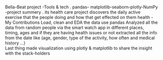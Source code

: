 Bella-Beat project
-Tools & tech 
. pandas- matplotlib-seaborn-plotly-NumPy
-project summery 
. its health care project discovers the daily active exercise that the people doing and how that get effected on them health
-My Contributions
Load, clean and EDA the data use pandas 
Analyzed all the data from random people via the smart watch app in different places, timing, ages and if they are having health issues or not 
extracted all the info from the date like (age, gender, type of the activity, how often and medical history …)   
Last thing made visualization using plotly & matplotlib to share the insight with the stack-holders 
